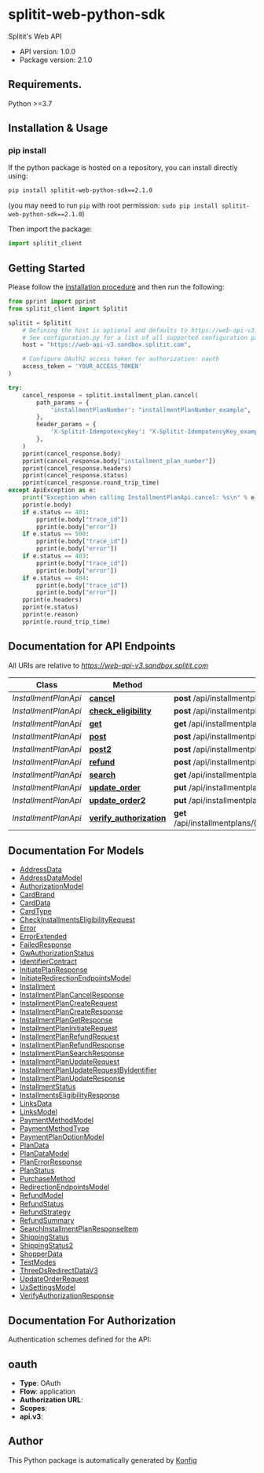 # splitit-web-python-sdk
Splitit's Web API

- API version: 1.0.0
- Package version: 2.1.0

## Requirements.

Python >=3.7

## Installation & Usage
### pip install

If the python package is hosted on a repository, you can install directly using:

```sh
pip install splitit-web-python-sdk==2.1.0
```
(you may need to run `pip` with root permission: `sudo pip install splitit-web-python-sdk==2.1.0`)

Then import the package:
```python
import splitit_client
```
## Getting Started

Please follow the [installation procedure](#installation--usage) and then run the following:

```python
from pprint import pprint
from splitit_client import Splitit

splitit = Splitit(
    # Defining the host is optional and defaults to https://web-api-v3.sandbox.splitit.com
    # See configuration.py for a list of all supported configuration parameters.
    host = "https://web-api-v3.sandbox.splitit.com",

    # Configure OAuth2 access token for authorization: oauth
    access_token = 'YOUR_ACCESS_TOKEN'
)

try:
    cancel_response = splitit.installment_plan.cancel(
        path_params = {
            'installmentPlanNumber': "installmentPlanNumber_example",
        },
        header_params = {
            'X-Splitit-IdempotencyKey': "X-Splitit-IdempotencyKey_example",
        },
    )
    pprint(cancel_response.body)
    pprint(cancel_response.body["installment_plan_number"])
    pprint(cancel_response.headers)
    pprint(cancel_response.status)
    pprint(cancel_response.round_trip_time)
except ApiException as e:
    print("Exception when calling InstallmentPlanApi.cancel: %s\n" % e)
    pprint(e.body)
    if e.status == 401:
        pprint(e.body["trace_id"])
        pprint(e.body["error"])
    if e.status == 500:
        pprint(e.body["trace_id"])
        pprint(e.body["error"])
    if e.status == 403:
        pprint(e.body["trace_id"])
        pprint(e.body["error"])
    if e.status == 404:
        pprint(e.body["trace_id"])
        pprint(e.body["error"])
    pprint(e.headers)
    pprint(e.status)
    pprint(e.reason)
    pprint(e.round_trip_time)
```

## Documentation for API Endpoints

All URIs are relative to *https://web-api-v3.sandbox.splitit.com*

Class | Method | HTTP request | Description
------------ | ------------- | ------------- | -------------
*InstallmentPlanApi* | [**cancel**](docs/apis/tags/InstallmentPlanApi.md#cancel) | **post** /api/installmentplans/{installmentPlanNumber}/cancel | 
*InstallmentPlanApi* | [**check_eligibility**](docs/apis/tags/InstallmentPlanApi.md#check_eligibility) | **post** /api/installmentplans/check-eligibility | 
*InstallmentPlanApi* | [**get**](docs/apis/tags/InstallmentPlanApi.md#get) | **get** /api/installmentplans/{installmentPlanNumber} | 
*InstallmentPlanApi* | [**post**](docs/apis/tags/InstallmentPlanApi.md#post) | **post** /api/installmentplans/initiate | 
*InstallmentPlanApi* | [**post2**](docs/apis/tags/InstallmentPlanApi.md#post2) | **post** /api/installmentplans | 
*InstallmentPlanApi* | [**refund**](docs/apis/tags/InstallmentPlanApi.md#refund) | **post** /api/installmentplans/{installmentPlanNumber}/refund | 
*InstallmentPlanApi* | [**search**](docs/apis/tags/InstallmentPlanApi.md#search) | **get** /api/installmentplans/search | 
*InstallmentPlanApi* | [**update_order**](docs/apis/tags/InstallmentPlanApi.md#update_order) | **put** /api/installmentplans/{installmentPlanNumber}/updateorder | 
*InstallmentPlanApi* | [**update_order2**](docs/apis/tags/InstallmentPlanApi.md#update_order2) | **put** /api/installmentplans/updateorder | 
*InstallmentPlanApi* | [**verify_authorization**](docs/apis/tags/InstallmentPlanApi.md#verify_authorization) | **get** /api/installmentplans/{installmentPlanNumber}/verifyauthorization | 

## Documentation For Models

 - [AddressData](docs/models/AddressData.md)
 - [AddressDataModel](docs/models/AddressDataModel.md)
 - [AuthorizationModel](docs/models/AuthorizationModel.md)
 - [CardBrand](docs/models/CardBrand.md)
 - [CardData](docs/models/CardData.md)
 - [CardType](docs/models/CardType.md)
 - [CheckInstallmentsEligibilityRequest](docs/models/CheckInstallmentsEligibilityRequest.md)
 - [Error](docs/models/Error.md)
 - [ErrorExtended](docs/models/ErrorExtended.md)
 - [FailedResponse](docs/models/FailedResponse.md)
 - [GwAuthorizationStatus](docs/models/GwAuthorizationStatus.md)
 - [IdentifierContract](docs/models/IdentifierContract.md)
 - [InitiatePlanResponse](docs/models/InitiatePlanResponse.md)
 - [InitiateRedirectionEndpointsModel](docs/models/InitiateRedirectionEndpointsModel.md)
 - [Installment](docs/models/Installment.md)
 - [InstallmentPlanCancelResponse](docs/models/InstallmentPlanCancelResponse.md)
 - [InstallmentPlanCreateRequest](docs/models/InstallmentPlanCreateRequest.md)
 - [InstallmentPlanCreateResponse](docs/models/InstallmentPlanCreateResponse.md)
 - [InstallmentPlanGetResponse](docs/models/InstallmentPlanGetResponse.md)
 - [InstallmentPlanInitiateRequest](docs/models/InstallmentPlanInitiateRequest.md)
 - [InstallmentPlanRefundRequest](docs/models/InstallmentPlanRefundRequest.md)
 - [InstallmentPlanRefundResponse](docs/models/InstallmentPlanRefundResponse.md)
 - [InstallmentPlanSearchResponse](docs/models/InstallmentPlanSearchResponse.md)
 - [InstallmentPlanUpdateRequest](docs/models/InstallmentPlanUpdateRequest.md)
 - [InstallmentPlanUpdateRequestByIdentifier](docs/models/InstallmentPlanUpdateRequestByIdentifier.md)
 - [InstallmentPlanUpdateResponse](docs/models/InstallmentPlanUpdateResponse.md)
 - [InstallmentStatus](docs/models/InstallmentStatus.md)
 - [InstallmentsEligibilityResponse](docs/models/InstallmentsEligibilityResponse.md)
 - [LinksData](docs/models/LinksData.md)
 - [LinksModel](docs/models/LinksModel.md)
 - [PaymentMethodModel](docs/models/PaymentMethodModel.md)
 - [PaymentMethodType](docs/models/PaymentMethodType.md)
 - [PaymentPlanOptionModel](docs/models/PaymentPlanOptionModel.md)
 - [PlanData](docs/models/PlanData.md)
 - [PlanDataModel](docs/models/PlanDataModel.md)
 - [PlanErrorResponse](docs/models/PlanErrorResponse.md)
 - [PlanStatus](docs/models/PlanStatus.md)
 - [PurchaseMethod](docs/models/PurchaseMethod.md)
 - [RedirectionEndpointsModel](docs/models/RedirectionEndpointsModel.md)
 - [RefundModel](docs/models/RefundModel.md)
 - [RefundStatus](docs/models/RefundStatus.md)
 - [RefundStrategy](docs/models/RefundStrategy.md)
 - [RefundSummary](docs/models/RefundSummary.md)
 - [SearchInstallmentPlanResponseItem](docs/models/SearchInstallmentPlanResponseItem.md)
 - [ShippingStatus](docs/models/ShippingStatus.md)
 - [ShippingStatus2](docs/models/ShippingStatus2.md)
 - [ShopperData](docs/models/ShopperData.md)
 - [TestModes](docs/models/TestModes.md)
 - [ThreeDsRedirectDataV3](docs/models/ThreeDsRedirectDataV3.md)
 - [UpdateOrderRequest](docs/models/UpdateOrderRequest.md)
 - [UxSettingsModel](docs/models/UxSettingsModel.md)
 - [VerifyAuthorizationResponse](docs/models/VerifyAuthorizationResponse.md)

## Documentation For Authorization

 Authentication schemes defined for the API:
## oauth

- **Type**: OAuth
- **Flow**: application
- **Authorization URL**: 
- **Scopes**: 
 - **api.v3**: 



## Author
This Python package is automatically generated by [Konfig](https://konfigthis.com)
